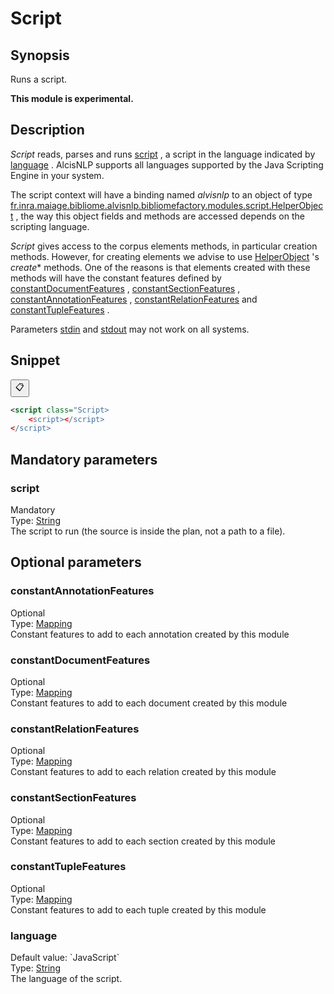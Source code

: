 <h1 class="module">Script</h1>

## Synopsis

Runs a script.

**This module is experimental.**

## Description

 *Script* reads, parses and runs <a href="#script" class="param">script</a> , a script in the language indicated by <a href="#language" class="param">language</a> . AlcisNLP supports all languages supported by the Java Scripting Engine in your system.

The script context will have a binding named *alvisnlp* to an object of type [fr.inra.maiage.bibliome.alvisnlp.bibliomefactory.modules.script.HelperObject]() , the way this object fields and methods are accessed depends on the scripting language.

 *Script* gives access to the corpus elements methods, in particular creation methods. However, for creating elements we advise to use [HelperObject]() 's *create** methods. One of the reasons is that elements created with these methods will have the constant features defined by <a href="#constantDocumentFeatures" class="param">constantDocumentFeatures</a> , <a href="#constantSectionFeatures" class="param">constantSectionFeatures</a> , <a href="#constantAnnotationFeatures" class="param">constantAnnotationFeatures</a> , <a href="#constantRelationFeatures" class="param">constantRelationFeatures</a> and <a href="#constantTupleFeatures" class="param">constantTupleFeatures</a> .

Parameters <a href="#stdin" class="param">stdin</a> and <a href="#stdout" class="param">stdout</a> may not work on all systems.

## Snippet



<button class="copy-code-button" title="Copy to clipboard" onclick="copy_code(this)">📋</button>
```xml
<script class="Script>
    <script></script>
</script>
```

## Mandatory parameters

<h3 id="script" class="param">script</h3>

<div class="param-level param-level-mandatory">Mandatory
</div>
<div class="param-type">Type: <a href="../converter/java.lang.String" class="converter">String</a>
</div>
The script to run (the source is inside the plan, not a path to a file).

## Optional parameters

<h3 id="constantAnnotationFeatures" class="param">constantAnnotationFeatures</h3>

<div class="param-level param-level-optional">Optional
</div>
<div class="param-type">Type: <a href="../converter/fr.inra.maiage.bibliome.alvisnlp.core.module.types.Mapping" class="converter">Mapping</a>
</div>
Constant features to add to each annotation created by this module

<h3 id="constantDocumentFeatures" class="param">constantDocumentFeatures</h3>

<div class="param-level param-level-optional">Optional
</div>
<div class="param-type">Type: <a href="../converter/fr.inra.maiage.bibliome.alvisnlp.core.module.types.Mapping" class="converter">Mapping</a>
</div>
Constant features to add to each document created by this module

<h3 id="constantRelationFeatures" class="param">constantRelationFeatures</h3>

<div class="param-level param-level-optional">Optional
</div>
<div class="param-type">Type: <a href="../converter/fr.inra.maiage.bibliome.alvisnlp.core.module.types.Mapping" class="converter">Mapping</a>
</div>
Constant features to add to each relation created by this module

<h3 id="constantSectionFeatures" class="param">constantSectionFeatures</h3>

<div class="param-level param-level-optional">Optional
</div>
<div class="param-type">Type: <a href="../converter/fr.inra.maiage.bibliome.alvisnlp.core.module.types.Mapping" class="converter">Mapping</a>
</div>
Constant features to add to each section created by this module

<h3 id="constantTupleFeatures" class="param">constantTupleFeatures</h3>

<div class="param-level param-level-optional">Optional
</div>
<div class="param-type">Type: <a href="../converter/fr.inra.maiage.bibliome.alvisnlp.core.module.types.Mapping" class="converter">Mapping</a>
</div>
Constant features to add to each tuple created by this module

<h3 id="language" class="param">language</h3>

<div class="param-level param-level-default-value">Default value: `JavaScript`
</div>
<div class="param-type">Type: <a href="../converter/java.lang.String" class="converter">String</a>
</div>
The language of the script.


